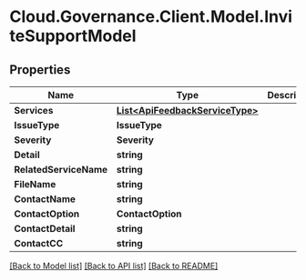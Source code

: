 # Cloud.Governance.Client.Model.InviteSupportModel
## Properties

Name | Type | Description | Notes
------------ | ------------- | ------------- | -------------
**Services** | [**List&lt;ApiFeedbackServiceType&gt;**](ApiFeedbackServiceType.md) |  | [optional] 
**IssueType** | **IssueType** |  | [optional] 
**Severity** | **Severity** |  | [optional] 
**Detail** | **string** |  | [optional] 
**RelatedServiceName** | **string** |  | [optional] 
**FileName** | **string** |  | [optional] 
**ContactName** | **string** |  | [optional] 
**ContactOption** | **ContactOption** |  | [optional] 
**ContactDetail** | **string** |  | [optional] 
**ContactCC** | **string** |  | [optional] 

[[Back to Model list]](../README.md#documentation-for-models) [[Back to API list]](../README.md#documentation-for-api-endpoints) [[Back to README]](../README.md)

